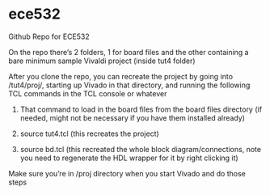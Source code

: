 # ece532
Github Repo for ECE532

On the repo there’s 2 folders, 1 for board files and the other containing a bare minimum sample Vivaldi project (inside tut4 folder)



After you clone the repo, you can recreate the project by going into /tut4/proj/, starting up Vivado in that directory, and running the following TCL commands in the TCL console or whatever



1. That command to load in the board files from the board files directory (if needed, might not be necessary if you have them installed already)



2. source tut4.tcl (this recreates the project)



3. source bd.tcl (this recreated the whole block diagram/connections, note you need to regenerate the HDL wrapper for it by right clicking it)



Make sure you’re in /proj directory when you start Vivado and do those steps
